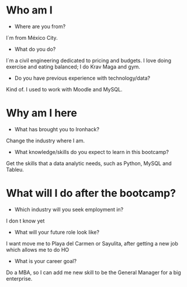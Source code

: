 # Who am I

* Where are you from?


I´m from México City.

* What do you do?

I´m a civil engineering dedicated to pricing and budgets. I love doing exercise and eating balanced; I do Krav Maga and gym.

* Do you have previous experience with technology/data?

Kind of. I used to work with Moodle and MySQL.



# Why am I here

* What has brought you to Ironhack?

Change the industry where I am.

* What knowledge/skills do you expect to learn in this bootcamp?

Get the skills that a data analytic needs, such as Python, MySQL and Tableu.


# What will I do after the bootcamp?

* Which industry will you seek employment in?

I don t know yet

* What will your future role look like?

I want move me to Playa del Carmen or Sayulita, after getting a new job which allows me to do HO

* What is your career goal?

Do a MBA, so I can add me new skill to be the General Manager for a big enterprise.